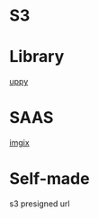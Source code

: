 # S3

# Library

[uppy](https://uppy.io/docs/aws-s3/)

# SAAS

[imgix](https://www.imgix.com/)

# Self-made

s3 presigned url